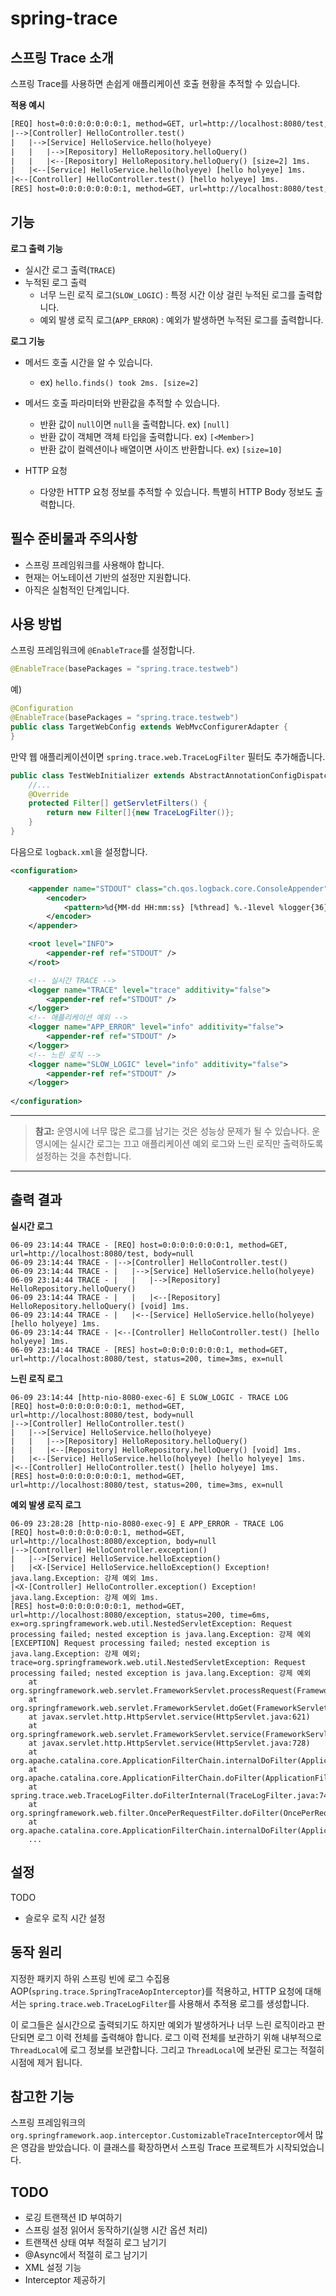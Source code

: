 # spring-trace

## 스프링 Trace 소개

스프링 Trace를 사용하면 손쉽게 애플리케이션 호출 현황을 추적할 수 있습니다.

**적용 예시**

```txt
[REQ] host=0:0:0:0:0:0:0:1, method=GET, url=http://localhost:8080/test, body={username:"hello"}
|-->[Controller] HelloController.test()
|   |-->[Service] HelloService.hello(holyeye)
|   |   |-->[Repository] HelloRepository.helloQuery()
|   |   |<--[Repository] HelloRepository.helloQuery() [size=2] 1ms.
|   |<--[Service] HelloService.hello(holyeye) [hello holyeye] 1ms.
|<--[Controller] HelloController.test() [hello holyeye] 1ms.
[RES] host=0:0:0:0:0:0:0:1, method=GET, url=http://localhost:8080/test, status=200, time=3ms, ex=null
```

## 기능

**로그 출력 기능**

- 실시간 로그 출력(`TRACE`)
- 누적된 로그 출력
    - 너무 느린 로직 로그(`SLOW_LOGIC`) : 특정 시간 이상 걸린 누적된 로그를 출력합니다.
    - 예외 발생 로직 로그(`APP_ERROR`)  : 예외가 발생하면 누적된 로그를 출력합니다. 

**로그 기능**

- 메서드 호출 시간을 알 수 있습니다.
    - ex) `hello.finds() took 2ms. [size=2]`

- 메서드 호출 파라미터와 반환값을 추적할 수 있습니다.
    - 반환 값이 `null`이면 `null`을 출력합니다. ex) `[null]`
    - 반환 값이 객체면 객체 타입을 출력합니다. ex) `[<Member>]`
    - 반환 값이 컬렉션이나 배열이면 사이즈 반환합니다. ex) `[size=10]`
         
- HTTP 요청
    - 다양한 HTTP 요청 정보를 추적할 수 있습니다. 특별히 HTTP Body 정보도 출력합니다. 

## 필수 준비물과 주의사항

- 스프링 프레임워크를 사용해야 합니다.
- 현재는 어노테이션 기반의 설정만 지원합니다.
- 아직은 실험적인 단계입니다.

## 사용 방법

스프링 프레임워크에 `@EnableTrace`를 설정합니다.
```java
@EnableTrace(basePackages = "spring.trace.testweb")
```

예)
```java
@Configuration
@EnableTrace(basePackages = "spring.trace.testweb")
public class TargetWebConfig extends WebMvcConfigurerAdapter {
}
```

만약 웹 애플리케이션이면 `spring.trace.web.TraceLogFilter` 필터도 추가해줍니다.

```java
public class TestWebInitializer extends AbstractAnnotationConfigDispatcherServletInitializer {
    //...
    @Override
    protected Filter[] getServletFilters() {
        return new Filter[]{new TraceLogFilter()};
    }
}
```

다음으로 `logback.xml`을 설정합니다.

```xml
<configuration>

    <appender name="STDOUT" class="ch.qos.logback.core.ConsoleAppender">
        <encoder>
            <pattern>%d{MM-dd HH:mm:ss} [%thread] %.-1level %logger{36} - %msg%n</pattern>
        </encoder>
    </appender>

    <root level="INFO">
        <appender-ref ref="STDOUT" />
    </root>

    <!-- 실시간 TRACE -->
    <logger name="TRACE" level="trace" additivity="false">
        <appender-ref ref="STDOUT" />
    </logger>
    <!-- 애플리케이션 예외 -->
    <logger name="APP_ERROR" level="info" additivity="false">
        <appender-ref ref="STDOUT" />
    </logger>
    <!-- 느린 로직 -->
    <logger name="SLOW_LOGIC" level="info" additivity="false">
        <appender-ref ref="STDOUT" />
    </logger>
    
</configuration>
```

-----------------------

> **참고:** 운영시에 너무 많은 로그를 남기는 것은 성능상 문제가 될 수 있습나다. 운영시에는 실시간 로그는 끄고 애플리케이션 예외 로그와 느린 로직만 출력하도록 설정하는 것을 추천합니다. 

-----------------------


## 출력 결과

**실시간 로그**

    06-09 23:14:44 TRACE - [REQ] host=0:0:0:0:0:0:0:1, method=GET, url=http://localhost:8080/test, body=null
    06-09 23:14:44 TRACE - |-->[Controller] HelloController.test()
    06-09 23:14:44 TRACE - |   |-->[Service] HelloService.hello(holyeye)
    06-09 23:14:44 TRACE - |   |   |-->[Repository] HelloRepository.helloQuery()
    06-09 23:14:44 TRACE - |   |   |<--[Repository] HelloRepository.helloQuery() [void] 1ms.
    06-09 23:14:44 TRACE - |   |<--[Service] HelloService.hello(holyeye) [hello holyeye] 1ms.
    06-09 23:14:44 TRACE - |<--[Controller] HelloController.test() [hello holyeye] 1ms.
    06-09 23:14:44 TRACE - [RES] host=0:0:0:0:0:0:0:1, method=GET, url=http://localhost:8080/test, status=200, time=3ms, ex=null

**느린 로직 로그**

    06-09 23:14:44 [http-nio-8080-exec-6] E SLOW_LOGIC - TRACE LOG
    [REQ] host=0:0:0:0:0:0:0:1, method=GET, url=http://localhost:8080/test, body=null
    |-->[Controller] HelloController.test()
    |   |-->[Service] HelloService.hello(holyeye)
    |   |   |-->[Repository] HelloRepository.helloQuery()
    |   |   |<--[Repository] HelloRepository.helloQuery() [void] 1ms.
    |   |<--[Service] HelloService.hello(holyeye) [hello holyeye] 1ms.
    |<--[Controller] HelloController.test() [hello holyeye] 1ms.
    [RES] host=0:0:0:0:0:0:0:1, method=GET, url=http://localhost:8080/test, status=200, time=3ms, ex=null

**예외 발생 로직 로그**

    06-09 23:28:28 [http-nio-8080-exec-9] E APP_ERROR - TRACE LOG
    [REQ] host=0:0:0:0:0:0:0:1, method=GET, url=http://localhost:8080/exception, body=null
    |-->[Controller] HelloController.exception()
    |   |-->[Service] HelloService.helloException()
    |   |<X-[Service] HelloService.helloException() Exception! java.lang.Exception: 강제 예외 1ms.
    |<X-[Controller] HelloController.exception() Exception! java.lang.Exception: 강제 예외 1ms.
    [RES] host=0:0:0:0:0:0:0:1, method=GET, url=http://localhost:8080/exception, status=200, time=6ms, ex=org.springframework.web.util.NestedServletException: Request processing failed; nested exception is java.lang.Exception: 강제 예외
    [EXCEPTION] Request processing failed; nested exception is java.lang.Exception: 강제 예외; trace=org.springframework.web.util.NestedServletException: Request processing failed; nested exception is java.lang.Exception: 강제 예외
    	at org.springframework.web.servlet.FrameworkServlet.processRequest(FrameworkServlet.java:973)
    	at org.springframework.web.servlet.FrameworkServlet.doGet(FrameworkServlet.java:852)
    	at javax.servlet.http.HttpServlet.service(HttpServlet.java:621)
    	at org.springframework.web.servlet.FrameworkServlet.service(FrameworkServlet.java:837)
    	at javax.servlet.http.HttpServlet.service(HttpServlet.java:728)
    	at org.apache.catalina.core.ApplicationFilterChain.internalDoFilter(ApplicationFilterChain.java:305)
    	at org.apache.catalina.core.ApplicationFilterChain.doFilter(ApplicationFilterChain.java:210)
    	at spring.trace.web.TraceLogFilter.doFilterInternal(TraceLogFilter.java:74)
    	at org.springframework.web.filter.OncePerRequestFilter.doFilter(OncePerRequestFilter.java:107)
    	at org.apache.catalina.core.ApplicationFilterChain.internalDoFilter(ApplicationFilterChain.java:243)
        ...

## 설정

TODO
- 슬로우 로직 시간 설정


## 동작 원리

지정한 패키지 하위 스프링 빈에 로그 수집용 AOP(`spring.trace.SpringTraceAopInterceptor`)를 적용하고, 
HTTP 요청에 대해서는 `spring.trace.web.TraceLogFilter`를 사용해서 추적용 로그를 생성합니다.

이 로그들은 실시간으로 출력되기도 하지만 예외가 발생하거나 너무 느린 로직이라고 판단되면 로그 이력 전체를 출력해야 합니다.
로그 이력 전체를 보관하기 위해 내부적으로 `ThreadLocal`에 로그 정보를 보관합니다. 그리고 `ThreadLocal`에 보관된 로그는 적절히 시점에 제거 됩니다.


## 참고한 기능

스프링 프레임워크의 `org.springframework.aop.interceptor.CustomizableTraceInterceptor`에서 많은 영감을 받았습니다.
이 클래스를 확장하면서 스프링 Trace 프로젝트가 시작되었습니다.  

## TODO

- 로깅 트랜잭션 ID 부여하기
- 스프링 설정 읽어서 동작하기(실행 시간 옵션 처리)
- 트랜잭션 상태 여부 적절히 로그 남기기
- @Async에서 적절히 로그 남기기
- XML 설정 기능
- Interceptor 제공하기
